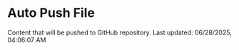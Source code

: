 # Auto Push File

Content that will be pushed to GitHub repository.
Last updated: 06/28/2025, 04:06:07 AM
